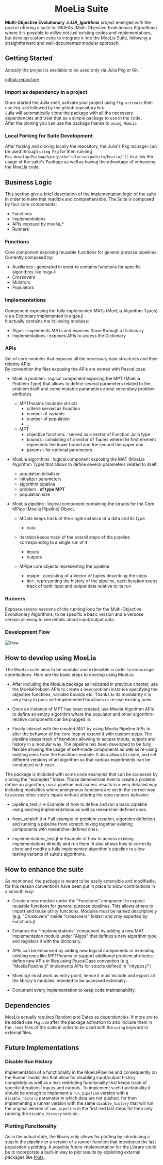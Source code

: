 # <center>MoeLia Suite</center>

**Multi-Objective Evolutionary** Ju**Li*A_lgorithms*** project emerged with the goal of offering a suite for MOEAs (Multi-Objective Evolutionary Algorithms) where it is possible to utilize not just existing codes and implementations, but develop custom code to integrate it into the MoeLia Suite, following a straightforward and well-documented modular approach.

## Getting Started

Actually the project is available to be used only via Julia Pkg or Git.

[github repository](https://github.com/dgl1797/MoeLia.git)

### Import as dependency in a project

Once started the Julia shell, activate your project using `Pkg.activate` then use `Pkg.add` followed by the github repository link. <br>
Julia will automatically clone the package with all the necessary dependencies and treat that as a simple package to use in the code. <br>
After the cloning you can use the package thanks to `using MoeLia`

### Local Forking for Suite Development

After forking and cloning locally the repository, the Julia's Pkg manager can be used through `using Pkg` for then running `Pkg.develop(PackageSpec(path="relative/path/to/MoeLia/"))` to allow the usage of the suite's Package as well as having the advantage of enhancing the MoeLia code.

## Business Logic

This section give a brief description of the implementation logic of the suite in order to make that readible and comprehensible.
The Suite is composed by four core components:

- Functions
- Implementations
- APIs exposed by moelia\_\*
- Runners

### Functions

Core component exposing reusable functions for general purpose pipelines. <br>
Currently composed by:

- Auxiliaries : generated in order to contains functions for specific algorithms like nsga-II
- Crossovers
- Mutators
- Populators

### Implementations

Component exposing the fully implemented MATs (MoeLia Algorithm Types) via a Dictionary implemented in algos.jl . <br>
It actually contains the following modules:

- Algos : implements MATs and exposes those through a Dictionary
- Implementations : exposes APIs to access the Dictionary

### APIs

Set of core modules that exposes all the necessary data structures and their relative APIs. <br>
By convention the files exposing the APIs are named with Pascal case.<br>

- MoeLia problem : logical component exposing the MPT (MoeLia Problem Type) that allows to define several parameters related to the problem itself and some mutable parameters about secondary problem attributes.

  - MPTParams (mutable struct)
    - criteria served as Function
    - number of variable
    - number of population
    - ...
  - MPT
    - objective functions : served as a vector of Function Julia type
    - bounds : consisting of a vector of Tuples where the first element represents the lower bound and the second the upper one 
    - params : for optional parameters

- MoeLia algorithms : logical component exposing the MAT (MoeLia Algorithm Type) that allows to define several parameters related to itself.

  - population initializer
  - initializer parameters
  - algorithm pipeline
  - problem : **of type MPT**
  - population size

- MoeLia pipeline : logical component containing the structs for the Core MPipe (Moelia Pipeline) Object. <br>

  - MData keeps track of the single instance of a data and its type

    - data

  - Iteration keeps track of the overall steps of the pipeline corresponding to a single run of it

    - inputs
    - outputs

  - MPipe core objects representing the pipeline

    - mpipe : consisting of a Vector of tuples describing the steps
    - iter : representing the history of the pipeline, each iteration keeps track of both input and output data relative to its run

### Runners

Exposes several versions of the running loop for the Multi-Objective Evolutionary Algorithms, to be specific a basic version and a verbose version allowing to see details about input/output data.

### Development Flow

![flow](./documentation%20sources/DiagramFlow.svg)

## How to develop using MoeLia

The MoeLia suite aims to be modular and extensible in order to encourage contributions. Here are the basic steps to develop using MoeLia:

- After including the MoeLia package as indicated in previous chapter, use the MoeliaProblem APIs to create a new problem instance specifying the objective functions, variable bounds etc. Thanks to its modularity it is very easy to pass self-implemented functions or re-use existing ones.

- Once an instance of MPT has been created, use Moelia Algorithm APIs to define an empty algorithm where the populator and other algorithm-relative components can be plugged in.

- Finally interact with the created MAT by using Moelia Pipeline APIs to alter the behavior of the core loop or extend it with custom steps. The pipeline keeps track of iterations allowing to access inputs, outputs and history in a modular way. The pipeline has been developed to be fully flexible allowing the usage of self-made components as well as re-using existing ones from the Functions module. It also allows to clone, and set different versions of an algorithm so that various experiments can be conducted with ease.

The package is included with some code examples that can be accessed by cloning the "examples" folder. Those demonstrate how to create a problem, define an algorithm, run a pipeline and access results in a very detailed way including modalities where anonymous functions are set in the correct way to access other step's inputs without altering the core runners behavior:

- pipeline_test.jl => Example of how to define and run a basic pipeline using existing implementations as well as researcher-defined ones.

- from_scratch.jl => Full example of problem creation, algorithm definition and running a pipeline from scratch mixing together existing components with researcher-defined ones.

- implementations_test.jl => Example of how to access existing implementations directly and run them. It also shows how to correctly clone and modify a fully implemented algorithm's pipeline to allow testing variants of suite's algorithms.

## How to enhance the suite

As mentioned, the package is meant to be easily extensible and modifiable, for this reason conventions have been put in place to allow contributions in a smooth way:

- Create a new module under the "Functions" component to expose reusable functions for general purpose pipelines. This allows others to import and reuse utility functions. Modules must be named descriptively (e.g. "Crossovers" inside "crossovers" folder) and only exported by Functions.jl

- Enhance the "Implementations" component by adding a new MAT implementation module under "Algos" that defines a new algorithm type and registers it with the dictionary.

- APIs can be enhanced by adding new logical components or extending existing ones like MPTParams to support additional problem attributes; define new APIs in files using PascalCase convention (e.g. "MoeliaPipeline.jl" implements APIs for structs defined in "mtypes.jl")

- MoeLia.jl must work as entry point, hence it must include and export all the library's modules intended to be accessed externally.

- Document every implementation to keep code maintainability.

## Dependencies

MoeLia actually requires Random and Dates as dependencies. If more are to be added use `Pkg.add` after the package activation to also include them in the `.toml` files of the suite in order to be used with the `using` keyword in external files.

## Future Implementations

### Disable Run History

Implementation of a functionality in the MoeliaPipeline and consequently on the Runner modalities that allow for disabling input/output history completely as well as a less restricting functionality that keeps track of specific iterations' inputs and outputs.
To implement such functionality it should be enough to implement a `run_pipeline` version with a `disable_history` parameter in which data are not pushed, for then implementing a runner version with the same `disable_history` that will run the original version of `run_pipeline` in the first and last steps for then only running the `disable_history` version.

### Plotting Functionality

As in the actual state, the library only allows for plotting by introducing a step in the pipeline or a version of a runner function that introduces the last population's plotting. A possible future implementation for the Library could be to incorporate a built-in way to plot results by exploiting external packages like [Plots](https://docs.juliaplots.org/stable/).
